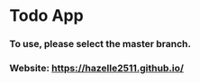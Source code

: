 # Todo App
### To use, please select the master branch.

### Website: https://hazelle2511.github.io/

